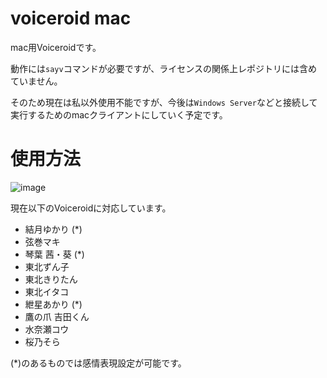 # voiceroid mac

 mac用Voiceroidです。

動作には`sayv`コマンドが必要ですが、ライセンスの関係上レポジトリには含めていません。

そのため現在は私以外使用不能ですが、今後は`Windows Server`などと接続して実行するためのmacクライアントにしていく予定です。

# 使用方法

![image](https://user-images.githubusercontent.com/20896810/52453882-abd83580-2b8c-11e9-9f5b-1f3c59b2b23c.png)

現在以下のVoiceroidに対応しています。

- 結月ゆかり (*)
- 弦巻マキ
- 琴葉 茜・葵  (*)
- 東北ずん子
- 東北きりたん
- 東北イタコ
- 紲星あかり (*)
- 鷹の爪 吉田くん
- 水奈瀬コウ
- 桜乃そら

(*)のあるものでは感情表現設定が可能です。
